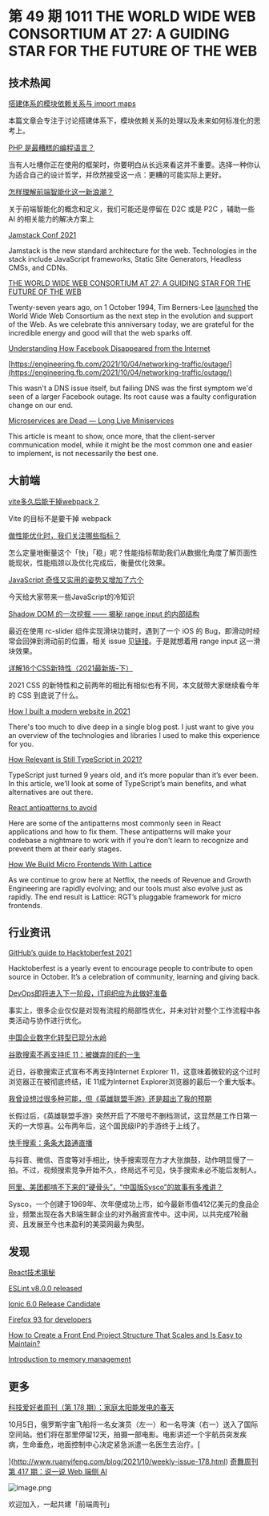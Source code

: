 # 第 49 期 1011 THE WORLD WIDE WEB CONSORTIUM AT 27: A GUIDING STAR FOR THE FUTURE OF THE WEB
## 技术热闻
[搭建体系的模块依赖关系与 import maps](https://mp.weixin.qq.com/s/UOIrQeQA06FyUHxHOMlhzQ)

本篇文章会专注于讨论搭建体系下，模块依赖关系的处理以及未来如何标准化的思考上。

[PHP 是最糟糕的编程语言？](https://mp.weixin.qq.com/s/KuLh1PFR4Zi-JaGLuHUmNQ)

当有人吐槽你正在使用的框架时，你要明白从长远来看这并不重要。选择一种你认为适合自己的设计哲学，并欣然接受这一点：更糟的可能实际上更好。

[怎样理解前端智能化这一新浪潮？](https://mp.weixin.qq.com/s/xGaNNV_CHzKb3r4B9sWtVA)

关于前端智能化的概念和定义，我们可能还是停留在 D2C 或是 P2C ，辅助一些 AI 的相关能力的解决方案上

[Jamstack Conf 2021](https://jamstackconf.com/workshops/)

Jamstack is the new standard architecture for the web. Technologies in the stack include JavaScript frameworks, Static Site Generators, Headless CMSs, and CDNs.

[THE WORLD WIDE WEB CONSORTIUM AT 27: A GUIDING STAR FOR THE FUTURE OF THE WEB](https://www.w3.org/blog/2021/10/the-world-wide-web-consortium-a-guiding-vision-for-the-future-of-the-web/)

Twenty-seven years ago, on 1 October 1994, Tim Berners-Lee [launched](https://www.w3.org/News/1994) the World Wide Web Consortium as the next step in the evolution and support of the Web. As we celebrate this anniversary today, we are grateful for the incredible energy and good will that the web sparks off.

[Understanding How Facebook Disappeared from the Internet](https://blog.cloudflare.com/october-2021-facebook-outage/)


[https://engineering.fb.com/2021/10/04/networking-traffic/outage/](https://engineering.fb.com/2021/10/04/networking-traffic/outage/)

This wasn't a DNS issue itself, but failing DNS was the first symptom we'd seen of a larger Facebook outage. Its root cause was a faulty configuration change on our end. 

[Microservices are Dead — Long Live Miniservices](https://blog.bitsrc.io/microservices-are-dead-long-live-miniservices-40e4ccf4741)

This article is meant to show, once more, that the client-server communication model, while it might be the most common one and easier to implement, is not necessarily the best one.

## 大前端
[vite多久后能干掉webpack？](https://www.zhihu.com/question/477139054/answer/2156019180)

Vite 的目标不是要干掉 webpack

[做性能优化时，我们关注哪些指标？](https://mp.weixin.qq.com/s/SlS0J9eSb20PCLW062sQVg)

怎么定量地衡量这个「快」「稳」呢？性能指标帮助我们从数据化角度了解页面性能现状，性能瓶颈以及优化完成后，衡量优化效果。

[JavaScript 奇怪又实用的姿势又增加了六个](https://mp.weixin.qq.com/s/qvTppljF8BL-qzsUzOgB7Q)

今天给大家带来一些JavaScript的冷知识

[Shadow DOM 的一次挖掘 —— 揭秘 range input 的内部结构](https://mp.weixin.qq.com/s/sYnU-yUiuRF6gMTV3cvU2w)

最近在使用 rc-slider 组件实现滑块功能时，遇到了一个 iOS 的 Bug，即滑动时经常会回弹到滑动前的位置，相关 issue 见[链接](https://mp.weixin.qq.com/s?__biz=MzI1ODE4NzE1Nw==&mid=2247490742&idx=1&sn=c355ea7e4c406a287d8bc01c3d9eacd5&chksm=ea0d564cdd7adf5aa53227263f6f382e660c2748f203b2c44f0757cd869534776a925111872a&mpshare=1&scene=1&srcid=1010p62REhsRilDEuV841BQd&sharer_sharetime=1633866094791&sharer_shareid=1008f4e03cf7c6f5c3ce1b43c6775688&key=cc0d5c6e61a0f8486d5aca58fc644c09ff8ed7f9bcebdfa571816db1e000b31bcb2e1f8fc557b948049646390880225e8624842a41296e6bc7285739250e4b2a17a9296930f71e04c4b08c32b1ca30748e1f0037dcb68ad40efb601e2675631f3d4f7fbdd5860f2d48a5f9bbba5646070d7e91c14268105f7478f90656193ccb&ascene=1&uin=MTA2MDc4NjI2MA%3D%3D&devicetype=iMac+MacBookPro15%2C1+OSX+OSX+10.15.7+build(19H114)&version=13010510&nettype=WIFI&lang=zh_CN&fontScale=100&exportkey=Aa4QgIQS4eSy%2FdVccWfe8TY%3D&pass_ticket=c71Fit1L7YglhkWwzVZdvSGXSYHho8V%2BWkYYXOIn6HOg%2FFDTj%2F2e0Oso%2BXi%2BZjeJ&wx_header=0&fontgear=2.000000)。于是就想着用 range input 这一滑块效果。

[详解16个CSS新特性（2021最新版-下）](https://mp.weixin.qq.com/s/ww_DOWfooA1sUxhF9ptfVw)

2021 CSS 的新特性和之前两年的相比有相似也有不同，本文就带大家继续看今年的 CSS 到底说了什么。

[How I built a modern website in 2021](https://kentcdodds.com/blog/how-i-built-a-modern-website-in-2021)

There's too much to dive deep in a single blog post. I just want to give you an overview of the technologies and libraries I used to make this experience for you.

[How Relevant is Still TypeScript in 2021?](https://blog.openreplay.com/how-relevant-is-still-typescript-in-2021)

TypeScript just turned 9 years old, and it’s more popular than it’s ever been. In this article, we’ll look at some of TypeScript’s main benefits, and what alternatives are out there.

[React antipatterns to avoid](https://isamatov.com/react-antipatterns/)

Here are some of the antipatterns most commonly seen in React applications and how to fix them. These antipatterns will make your codebase a nightmare to work with if you’re don’t learn to recognize and prevent them at their early stages.

[How We Build Micro Frontends With Lattice](https://netflixtechblog.com/how-we-build-micro-frontends-with-lattice-22b8635f77ea)

As we continue to grow here at Netflix, the needs of Revenue and Growth Engineering are rapidly evolving; and our tools must also evolve just as rapidly. The end result is Lattice: RGT’s pluggable framework for micro frontends.

## 行业资讯
[GitHub’s guide to Hacktoberfest 2021](https://github.blog/2021-10-07-githubs-guide-hacktoberfest-2021/)

Hacktoberfest is a yearly event to encourage people to contribute to open source in October. It’s a celebration of community, learning and giving back.

[DevOps即将进入下一阶段，IT组织应为此做好准备](https://mp.weixin.qq.com/s/BNqETTkgtkT_WWW9GHFJmg)

事实上，很多企业仅仅是对现有流程的局部性优化，并未对针对整个工作流程中各类活动与协作进行优化。

[中国企业数字化转型已现分水岭](https://mp.weixin.qq.com/s/LfpWEb7WbyuZ2D-OtA9sxA)


[谷歌搜索不再支持IE 11：被嫌弃的IE的一生](https://www.163.com/dy/article/GLSEN4620511FQO9.html)

近日，谷歌搜索正式宣布不再支持Internet Explorer 11，这意味着微软的这个过时浏览器正在被彻底终结，IE 11成为Internet Explorer浏览器的最后一个重大版本。

[我曾设想过很多种可能，但《英雄联盟手游》还是超出了我的预期](https://mp.weixin.qq.com/s/KQ6GBu5qnQsBbDBPIZuOng)

长假过后，《英雄联盟手游》突然开启了不限号不删档测试，这显然是工作日第一天的一大惊喜。公布两年后，这个国民级IP的手游终于上线了。

[快手搜索：条条大路通直播](https://mp.weixin.qq.com/s/X9QLMp6MlHz_gyxVqz2Ghg)

与抖音、微信、百度等对手相比，快手搜索现在方才大张旗鼓，动作明显慢了一拍。不过，视频搜索竞争开始不久，终局远不可见，快手搜索未必不能后发制人。

[阿里、美团都啃不下来的“硬骨头”，“中国版Sysco”的故事有多难讲？](https://mp.weixin.qq.com/s/WWE46a9mIbNW0nBpK43efg)

Sysco，一个创建于1969年、次年便成功上市，如今最新市值412亿美元的食品企业，频繁出现在各大B端生鲜企业的对外融资宣传中。这中间，以共完成7轮融资、且发展至今也未盈利的美菜网最为典型。

## 发现
[React技术揭秘](https://react.iamkasong.com/)


[ESLint v8.0.0 released](https://eslint.org/blog/2021/10/eslint-v8.0.0-released)


[Ionic 6.0 Release Candidate](https://ionicframework.com/blog/ionic-6-0-release-candidate/)


[Firefox 93 for developers](https://developer.mozilla.org/en-US/docs/Mozilla/Firefox/Releases/93)


[How to Create a Front End Project Structure That Scales and Is Easy to Maintain?](https://www.blog.duomly.com/how-to-create-frontend-project-structure-that-scales-and-is-easy-to-maintain/)


[Introduction to memory management](https://www.memorymanagement.org/mmref/index.html)


## 更多
[科技爱好者周刊（第 178 期）：家庭太阳能发电的春天](http://www.ruanyifeng.com/blog/2021/10/weekly-issue-178.html)

10月5日，俄罗斯宇宙飞船将一名女演员（左一）和一名导演（右一）送入了国际空间站。他们将在那里停留12天，拍摄一部电影。电影讲述一个宇航员突发疾病，生命垂危，地面控制中心决定紧急派遣一名医生去治疗。[

](http://www.ruanyifeng.com/blog/2021/10/weekly-issue-178.html)
[奇舞周刊第 417 期：说一说 Web 端侧 AI](https://mp.weixin.qq.com/s/nTDslEkGS8AJdkgxx4a7LQ)

![image.png](https://cdn.nlark.com/yuque/0/2020/png/85771/1605930034828-7fc81343-651f-4a15-8465-eebe5a23cf61.png#height=31&id=C5Hpa&margin=%5Bobject%20Object%5D&name=image.png&originHeight=90&originWidth=2186&originalType=binary&ratio=1&size=14325&status=done&style=none&width=746)


欢迎加入，一起共建「前端周刊」
